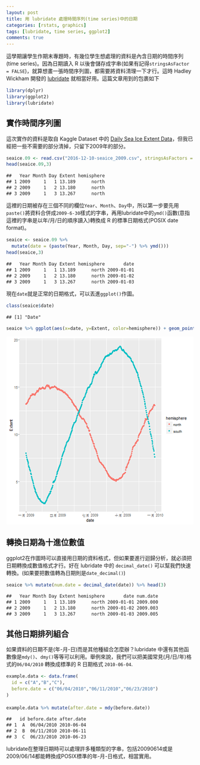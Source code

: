 ```yaml
---
layout: post
title: 用 lubridate 處理時間序列(time series)中的日期
categories: [rstats, graphics]
tags: [lubridate, time series, ggplot2]
comments: true
---
```




這學期讓學生作期末專題時，有幾位學生想處理的資料是內含日期的時間序列(time series)。因為日期讀入 R 以後會儲存成字串(如果有記得`stringsAsFactor = FALSE`)，就算想畫一張時間序列圖，都需要將資料清理一下才行。這時 Hadley Wickham 開發的 [lubridate](https://cran.r-project.org/web/packages/lubridate/vignettes/lubridate.html) 就相當好用。這篇文章用到的包裹如下


```r
library(dplyr)
library(ggplot2)
library(lubridate)
```

## 實作時間序列圖

這次實作的資料是取自 Kaggle Dataset 中的 [Daily Sea Ice Extent Data](https://www.kaggle.com/nsidcorg/daily-sea-ice-extent-data)，但我已經把一些不需要的部分清掉，只留下2009年的部分。


```r
seaice.09 <- read.csv("2016-12-10-seaice_2009.csv", stringsAsFactors = FALSE) %>% select(-Missing)
head(seaice.09,3)
```

```
##   Year Month Day Extent hemisphere
## 1 2009     1   1 13.189      north
## 2 2009     1   2 13.180      north
## 3 2009     1   3 13.267      north
```

這裡的日期被存在三個不同的欄位`Year`、`Month`、`Day`中，所以第一步要先用`paste()`將資料合併成`2009-6-30`樣式的字串，再用lubridate中的`ymd()`函數(意指這裡的字串是以年/月/日的順序讀入)轉換成 R 的標準日期格式(POSIX date format)。


```r
seaice <- seaice.09 %>% 
  mutate(date = (paste(Year, Month, Day, sep="-") %>% ymd()))
head(seaice,3)
```

```
##   Year Month Day Extent hemisphere       date
## 1 2009     1   1 13.189      north 2009-01-01
## 2 2009     1   2 13.180      north 2009-01-02
## 3 2009     1   3 13.267      north 2009-01-03
```
現在`date`就是正常的日期格式，可以丟進`ggplot()`作圖。

```r
class(seaice$date)
```

```
## [1] "Date"
```

```r
seaice %>% ggplot(aes(x=date, y=Extent, color=hemisphere)) + geom_point()
```

![plot of chunk unnamed-chunk-4](/figure/source/2016-12-10-lubridate-your-way-plotting-time-series/unnamed-chunk-4-1.png)

## 轉換日期為十進位數值

ggplot2在作圖時可以直接用日期的資料格式，但如果要進行迴歸分析，就必須把日期轉換成數值格式才行。好在 lubridate 中的 `decimal_date()` 可以幫我們快速轉換。(如果要把數值轉為日期則是`date_decimal()`)


```r
seaice %>% mutate(num.date = decimal_date(date)) %>% head(3)
```

```
##   Year Month Day Extent hemisphere       date num.date
## 1 2009     1   1 13.189      north 2009-01-01 2009.000
## 2 2009     1   2 13.180      north 2009-01-02 2009.003
## 3 2009     1   3 13.267      north 2009-01-03 2009.005
```

## 其他日期排列組合

如果資料的日期不是(年-月-日)而是其他種組合怎麼辦？lubridate 中還有其他函數像是`mdy()`、`dmy()`等等可以利用。舉例來說，我們可以把美國常見(月/日/年)格式的`06/04/2010` 轉換成標準的 R 日期格式 `2010-06-04`.


```r
example.data <- data.frame(
  id = c("A","B","C"),
  before.date = c("06/04/2010","06/11/2010","06/23/2010")
)

example.data %>% mutate(after.date = mdy(before.date))
```

```
##   id before.date after.date
## 1  A  06/04/2010 2010-06-04
## 2  B  06/11/2010 2010-06-11
## 3  C  06/23/2010 2010-06-23
```

lubridate在整理日期時可以處理許多種類型的字串，包括20090614或是2009/06/14都能轉換成POSIX標準的年-月-日格式，相當實用。
